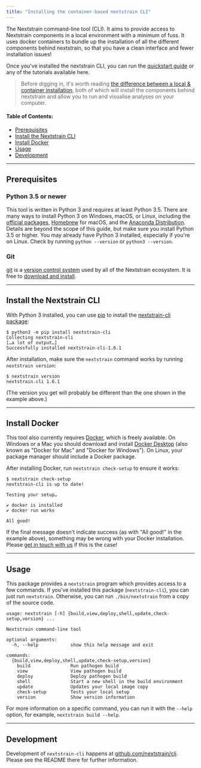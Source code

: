 ```yaml
---
title: "Installing the container-based nextstrain CLI"
---
```



The Nextstrain command-line tool (CLI).
It aims to provide access to Nextstrain components in a local environment with a minimum of fuss.
It uses docker containers to bundle up the installation of all the different components behind nextstrain, so that you have a clean interface and fewer installation issues!


Once you've installed the nextstrain CLI, you can run the [quickstart guide](/docs/getting-started/quickstart) or any of the tutorials available here. 


> Before digging in, it's worth reading [the difference between a local & container installation](local-vs-container-install), both of which will install the components behind nextstrain and allow you to run and visualise analyses on your computer.



#### Table of Contents:
* [Prerequisites](#prerequisites)
* [Install the Nextstrain CLI](#install-the-nextstrain-cli)
* [Install Docker](#install-docker)
* [Usage](#usage)
* [Development](#development)



---

## Prerequisites

### Python 3.5 or newer

This tool is written in Python 3 and requires at least Python 3.5.
There are many ways to install Python 3 on Windows, macOS, or Linux, including the [official packages](https://www.python.org/downloads/), [Homebrew](https://brew.sh) for macOS, and the [Anaconda Distribution](https://www.anaconda.com/distribution/).
Details are beyond the scope of this guide, but make sure you install Python 3.5 or higher.
You may already have Python 3 installed, especially if you're on Linux.
Check by running `python --version` or `python3 --version`.


### Git

[git](https://en.wikipedia.org/wiki/Git_(software)) is a [version control system](https://git-scm.com/book/en/v2/Getting-Started-About-Version-Control) used by all of the Nextstrain ecosystem.
It is free to [download and install](https://git-scm.com/book/en/v2/Getting-Started-Installing-Git).


---
## Install the Nextstrain CLI

With Python 3 installed, you can use [pip](https://pip.pypa.io) to install the
[nextstrain-cli package](https://pypi.org/project/nextstrain-cli):

```
$ python3 -m pip install nextstrain-cli
Collecting nextstrain-cli
[…a lot of output…]
Successfully installed nextstrain-cli-1.6.1
```

After installation, make sure the `nextstrain` command works by running
`nextstrain version`:

```
$ nextstrain version
nextstrain.cli 1.6.1
```

(The version you get will probably be different than the one shown in the
example above.)

---
## Install Docker

This tool also currently requires [Docker][], which is freely available.  On
Windows or a Mac you should download and install [Docker Desktop][] (also known
as "Docker for Mac" and "Docker for Windows").  On Linux, your package manager
should include a Docker package.

[Docker]: https://docker.com
[Docker Desktop]: https://www.docker.com/products/docker-desktop

After installing Docker, run `nextstrain check-setup` to ensure it works:

```
$ nextstrain check-setup
nextstrain-cli is up to date!

Testing your setup…

✔ docker is installed
✔ docker run works

All good!
```

If the final message doesn't indicate success (as with "All good!" in the
example above), something may be wrong with your Docker installation.
Please [get in touch with us](mailto:hello@nextstrain.org) if this is the case!

---
## Usage

This package provides a `nextstrain` program which provides access to a few
commands.  If you've installed this package (`nextstrain-cli`), you can just
run `nextstrain`.  Otherwise, you can run `./bin/nextstrain` from a copy of the
source code.

```
usage: nextstrain [-h] {build,view,deploy,shell,update,check-setup,version} ...

Nextstrain command-line tool

optional arguments:
  -h, --help            show this help message and exit

commands:
  {build,view,deploy,shell,update,check-setup,version}
    build               Run pathogen build
    view                View pathogen build
    deploy              Deploy pathogen build
    shell               Start a new shell in the build environment
    update              Updates your local image copy
    check-setup         Tests your local setup
    version             Show version information
```

For more information on a specific command, you can run it with the `--help`
option, for example, `nextstrain build --help`.


---
## Development

Development of `nextstrain-cli` happens at [github.com/nextstrain/cli](https://github.com/nextstrain/cli).
Please see the README there for further information.


